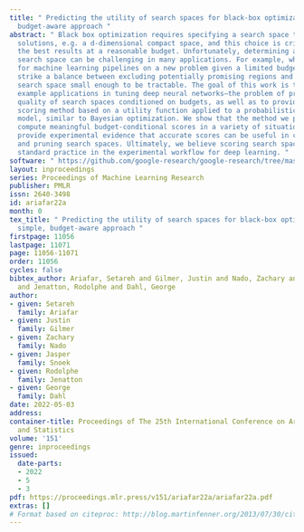 ```yaml
---
title: " Predicting the utility of search spaces for black-box optimization: a simple,
  budget-aware approach "
abstract: " Black box optimization requires specifying a search space to explore for
  solutions, e.g. a d-dimensional compact space, and this choice is critical for getting
  the best results at a reasonable budget. Unfortunately, determining a high quality
  search space can be challenging in many applications. For example, when tuning hyperparameters
  for machine learning pipelines on a new problem given a limited budget, one must
  strike a balance between excluding potentially promising regions and keeping the
  search space small enough to be tractable. The goal of this work is to motivate—through
  example applications in tuning deep neural networks—the problem of predicting the
  quality of search spaces conditioned on budgets, as well as to provide a simple
  scoring method based on a utility function applied to a probabilistic response surface
  model, similar to Bayesian optimization. We show that the method we present can
  compute meaningful budget-conditional scores in a variety of situations. We also
  provide experimental evidence that accurate scores can be useful in constructing
  and pruning search spaces. Ultimately, we believe scoring search spaces should become
  standard practice in the experimental workflow for deep learning. "
software: " https://github.com/google-research/google-research/tree/master/spaceopt "
layout: inproceedings
series: Proceedings of Machine Learning Research
publisher: PMLR
issn: 2640-3498
id: ariafar22a
month: 0
tex_title: " Predicting the utility of search spaces for black-box optimization: a
  simple, budget-aware approach "
firstpage: 11056
lastpage: 11071
page: 11056-11071
order: 11056
cycles: false
bibtex_author: Ariafar, Setareh and Gilmer, Justin and Nado, Zachary and Snoek, Jasper
  and Jenatton, Rodolphe and Dahl, George
author:
- given: Setareh
  family: Ariafar
- given: Justin
  family: Gilmer
- given: Zachary
  family: Nado
- given: Jasper
  family: Snoek
- given: Rodolphe
  family: Jenatton
- given: George
  family: Dahl
date: 2022-05-03
address:
container-title: Proceedings of The 25th International Conference on Artificial Intelligence
  and Statistics
volume: '151'
genre: inproceedings
issued:
  date-parts:
  - 2022
  - 5
  - 3
pdf: https://proceedings.mlr.press/v151/ariafar22a/ariafar22a.pdf
extras: []
# Format based on citeproc: http://blog.martinfenner.org/2013/07/30/citeproc-yaml-for-bibliographies/
---
```

